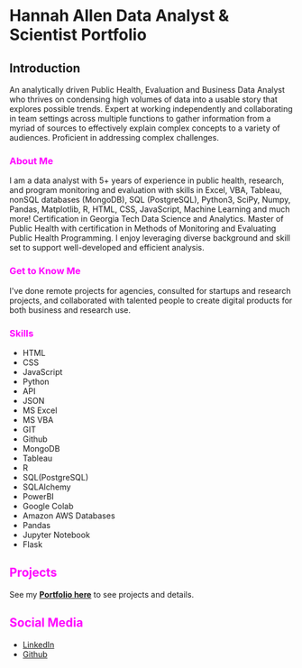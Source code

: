  # Hannah Allen Data Analyst & Scientist Portfolio

## **Introduction**

An analytically driven Public Health, Evaluation and Business Data Analyst who thrives on condensing high volumes of data into a usable story that explores possible trends. Expert at working independently and collaborating in team settings across multiple functions to gather information from a myriad of sources to effectively explain complex concepts to a variety of audiences. Proficient in addressing complex challenges.

### <font color='magenta'>**About Me**</font>
I am a data analyst with 5+ years of experience in public health, research, and program monitoring and evaluation with skills in Excel, VBA, Tableau, nonSQL databases (MongoDB), SQL (PostgreSQL), Python3, SciPy, Numpy, Pandas, Matplotlib, R, HTML, CSS, JavaScript, Machine Learning and much more! Certification in Georgia Tech Data Science and Analytics. Master of Public Health with certification in Methods of Monitoring and Evaluating Public Health Programming. I enjoy leveraging diverse background and skill set to support well-developed and efficient analysis.

### <font color='magenta'>**Get to Know Me**</font>

I've done remote projects for agencies, consulted for startups and research projects, and collaborated with talented people to create digital products for both business and research use.

### <font color='magenta'>**Skills**</font>

- HTML
- CSS
- JavaScript
- Python
- API
- JSON
- MS Excel
- MS VBA
- GIT
- Github
- MongoDB
- Tableau
- R
- SQL(PostgreSQL)
- SQLAlchemy
- PowerBI
- Google Colab
- Amazon AWS Databases
- Pandas
- Jupyter Notebook
- Flask

## <font color='magenta'>Projects</font>

See my **[Portfolio here](https://hanniecodes.github.io/)** to see projects and details. 

## <font color='magenta'>Social Media</font>

- [LinkedIn](https://www.linkedin.com/in/hannahgracecallen/)
- [Github](https://github.com/hanniecodes?tab=repositories)

